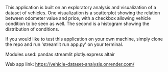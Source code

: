 This application is built on an exploratory analysis and visualization of a dataset of vehicles. One visualization is a scatterplot showing the relation between odometer value and price, with a checkbox allowing vehicle condition to be seen as well. The second is a histogram showing the distribution of conditions.

If you would like to test this application on your own machine, simply clone the repo and run 'streamlit run app.py' on your terminal.

Modules used:
pandas
streamlit
plotly.express
altair

Web app link: https://vehicle-dataset-analysis.onrender.com/
